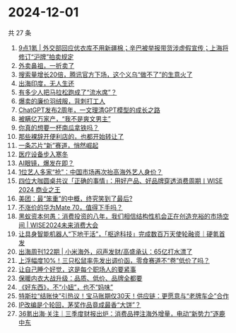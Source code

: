 # 2024-12-01

共 27 条

<!-- BEGIN 36KR -->
<!-- 最后更新时间 2024-12-01 01:12:19 +0800 -->
1. [9点1氪 | 外交部回应优衣库不用新疆棉；辛巴被举报带货涉虚假宣传；上海将修订“沪牌”拍卖规定](https://36kr.com/p/3057600175236231)
1. [外卖鼻祖，一折卖了](https://36kr.com/p/3056937777090694)
1. [搜索量增长20倍，腾讯官方下场，这个义乌“做不了”的生意火了](https://36kr.com/p/3057475853209992)
1. [出海印度，无人生还](https://36kr.com/p/3057594073064837)
1. [有多少人把马拉松跑成了“流水席”？](https://36kr.com/p/3058216919655555)
1. [爆卖的廉价羽绒服，背刺打工人](https://36kr.com/p/3057530497328261)
1. [ChatGPT发布2周年，一文理清GPT模型的成长之路](https://36kr.com/p/3057111435481219)
1. [被瞒亿万家产，“我不是爽文男主”](https://36kr.com/p/3057545871893641)
1. [你真的想要一杯南瓜拿铁吗？](https://36kr.com/p/3052792805920899)
1. [那些裸辞开便利店的，也都开始转让了](https://36kr.com/p/3057518585942408)
1. [一条芯片“新”赛道，悄然崛起](https://36kr.com/p/3058239997174920)
1. [医疗设备步入寒冬](https://36kr.com/p/3058141024904328)
1. [AI眼镜，爆发在即？](https://36kr.com/p/3058349754115460)
1. [1位艺人多家“抢”：中国市场再次抬高海外艺人身价？](https://36kr.com/p/3057502555574407)
1. [四位大咖圆桌共议「正确的事情」：用好产品、好品牌穿透消费周期丨WISE 2024 商业之王](https://36kr.com/p/3056165404184966)
1. [美团：最“笨重”的中概，终究笑到了最后?](https://36kr.com/p/3057514295726215)
1. [不涨价的华为Mate 70，值得下手吗？](https://36kr.com/p/3053125817274505)
1. [黑蚁资本何愚：消费投资的八年，我们相信结构性机会正在创造充裕的市场空间 | WISE2024未来消费大会](https://36kr.com/p/3058430451524999)
1. [让具身智能机器人“下地干活”，「枢途科技」完成数百万天使轮融资｜硬氪首发](https://36kr.com/p/3055618203865224)
1. [出海周刊122期 | 小米海外，闷声发财/高盛承认：65亿打水漂了](https://36kr.com/p/3057086222160001)
1. [上浮幅度10%！三只松鼠率先发出调价函，零食赛道不“卷”低价了吗？](https://36kr.com/p/3057541049525384)
1. [让自己睡个好觉，这是每个职场人的要紧事](https://36kr.com/p/3058128738379143)
1. [保暖内衣大战升级：品质、低价、品牌全都要](https://36kr.com/p/3057045193183361)
1. [《好东西》，不“小妞”，也不“妈味”](https://36kr.com/p/3051910851448965)
1. [特斯拉“结账快”引热议！宝马账期仅30天！供应链：更愿意与“老牌车企”合作](https://36kr.com/p/3058602392282504)
1. [IP改编是个轮回，茅奖作品竟成最香“大饼”？](https://36kr.com/p/3058096283608454)
1. [36氪出海·关注｜三季度财报出炉：消费品押注海外增量，电动“新势力”逐鹿中东](https://36kr.com/p/3057507857748353)
<!-- END 36KR -->
